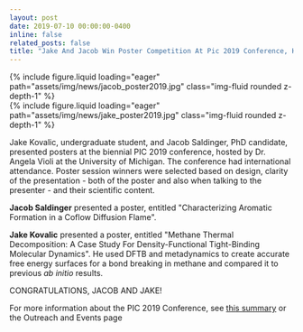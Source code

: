 ```yaml
---
layout: post
date: 2019-07-10 00:00:00-0400
inline: false
related_posts: false
title: "Jake And Jacob Win Poster Competition At Pic 2019 Conference, Host: Angela Violi"
---
```


<div class="row mt-4 justify-content-center">
    <div class="col-sm-12 col-md-6">
        {% include figure.liquid loading="eager" path="assets/img/news/jacob_poster2019.jpg" class="img-fluid rounded z-depth-1" %}
    </div>
    <div class="col-sm-12 col-md-6">
        {% include figure.liquid loading="eager" path="assets/img/news/jake_poster2019.jpg" class="img-fluid rounded z-depth-1" %}
    </div>
</div>

Jake Kovalic, undergraduate student, and Jacob Saldinger, PhD candidate, presented posters at the biennial PIC 2019 conference, hosted by Dr. Angela Violi at the University of Michigan. The conference had international attendance. Poster session winners were selected based on design, clarity of the presentation - both of the poster and also when talking to the presenter - and their scientific content.

**Jacob Saldinger** presented a poster, entitled "Characterizing Aromatic Formation in a Coflow Diffusion Flame".

**Jake Kovalic** presented a poster, entitled "Methane Thermal Decomposition: A Case Study For Density-Functional Tight-Binding Molecular Dynamics". He used DFTB and metadynamics to create accurate free energy surfaces for a bond breaking in methane and compared it to previous *ab initio* results. 

CONGRATULATIONS, JACOB AND JAKE!

For more information about the PIC 2019 Conference, see [this summary](https://doi.org/10.1016%2Fj.fuel.2020.118562) or the Outreach and Events page